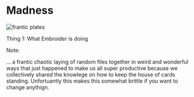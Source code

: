 # Madness

![frantic plates](/frantic-stacking.webp) <!-- .element style="margin-top: 50px; height: 550px;" -->

Thing 1: What Embroider is doing
<!-- .element style="position: absolute; bottom: -100px; left: 0; font-size: 60%; color: grey;" -->

Note:

... a frantic chaotic laying of random files together in weird and wonderful ways that just happened to make us all super productive because we collectively shared the knowlege on how to keep the house of cards standing. Unfortuantly this makes this somewhat brittle if you want to change anythign. 
